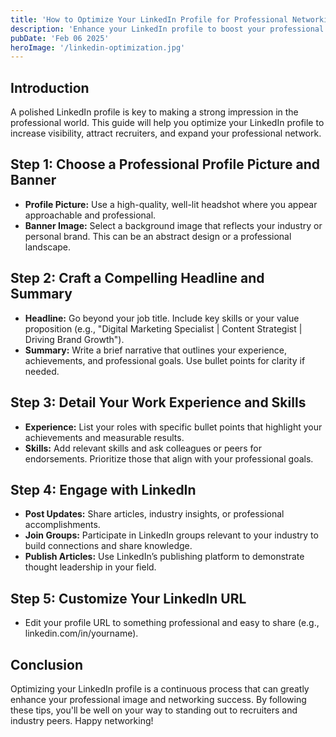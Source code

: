 ```yaml
---
title: 'How to Optimize Your LinkedIn Profile for Professional Networking'
description: 'Enhance your LinkedIn profile to boost your professional presence and networking opportunities with these simple tips.'
pubDate: 'Feb 06 2025'
heroImage: '/linkedin-optimization.jpg'
---
```


## Introduction

A polished LinkedIn profile is key to making a strong impression in the professional world. This guide will help you optimize your LinkedIn profile to increase visibility, attract recruiters, and expand your professional network.

## Step 1: Choose a Professional Profile Picture and Banner

- **Profile Picture:** Use a high-quality, well-lit headshot where you appear approachable and professional.
- **Banner Image:** Select a background image that reflects your industry or personal brand. This can be an abstract design or a professional landscape.

## Step 2: Craft a Compelling Headline and Summary

- **Headline:** Go beyond your job title. Include key skills or your value proposition (e.g., "Digital Marketing Specialist | Content Strategist | Driving Brand Growth").
- **Summary:** Write a brief narrative that outlines your experience, achievements, and professional goals. Use bullet points for clarity if needed.

## Step 3: Detail Your Work Experience and Skills

- **Experience:** List your roles with specific bullet points that highlight your achievements and measurable results.
- **Skills:** Add relevant skills and ask colleagues or peers for endorsements. Prioritize those that align with your professional goals.

## Step 4: Engage with LinkedIn

- **Post Updates:** Share articles, industry insights, or professional accomplishments.
- **Join Groups:** Participate in LinkedIn groups relevant to your industry to build connections and share knowledge.
- **Publish Articles:** Use LinkedIn’s publishing platform to demonstrate thought leadership in your field.

## Step 5: Customize Your LinkedIn URL

- Edit your profile URL to something professional and easy to share (e.g., linkedin.com/in/yourname).

## Conclusion

Optimizing your LinkedIn profile is a continuous process that can greatly enhance your professional image and networking success. By following these tips, you'll be well on your way to standing out to recruiters and industry peers. Happy networking!